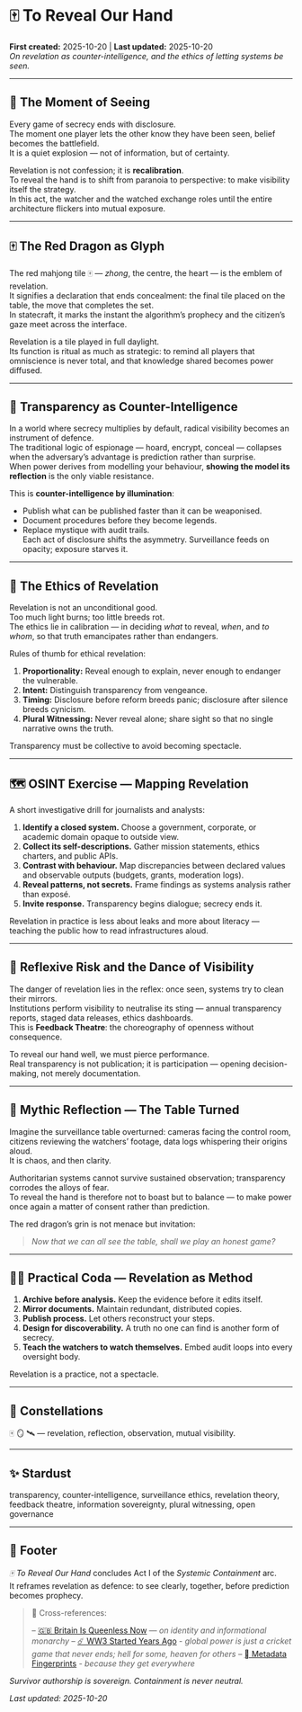 # 🀄️ To Reveal Our Hand  
**First created:** 2025-10-20  |  **Last updated:** 2025-10-20  
*On revelation as counter-intelligence, and the ethics of letting systems be seen.*

---

## 🧿 The Moment of Seeing  

Every game of secrecy ends with disclosure.  
The moment one player lets the other know they have been seen, belief becomes the battlefield.  
It is a quiet explosion — not of information, but of certainty.  

Revelation is not confession; it is **recalibration**.  
To reveal the hand is to shift from paranoia to perspective: to make visibility itself the strategy.  
In this act, the watcher and the watched exchange roles until the entire architecture flickers into mutual exposure.  

---

## 🀄️ The Red Dragon as Glyph  

The red mahjong tile 🀄️ — *zhong*, the centre, the heart — is the emblem of revelation.  
It signifies a declaration that ends concealment: the final tile placed on the table, the move that completes the set.  
In statecraft, it marks the instant the algorithm’s prophecy and the citizen’s gaze meet across the interface.  

Revelation is a tile played in full daylight.  
Its function is ritual as much as strategic: to remind all players that omniscience is never total, and that knowledge shared becomes power diffused.  

---

## 👻 Transparency as Counter-Intelligence  

In a world where secrecy multiplies by default, radical visibility becomes an instrument of defence.  
The traditional logic of espionage — hoard, encrypt, conceal — collapses when the adversary’s advantage is prediction rather than surprise.  
When power derives from modelling your behaviour, **showing the model its reflection** is the only viable resistance.  

This is **counter-intelligence by illumination**:  
- Publish what can be published faster than it can be weaponised.  
- Document procedures before they become legends.  
- Replace mystique with audit trails.  
Each act of disclosure shifts the asymmetry.  Surveillance feeds on opacity; exposure starves it.  

---

## 🧧 The Ethics of Revelation  

Revelation is not an unconditional good.  
Too much light burns; too little breeds rot.  
The ethics lie in calibration — in deciding *what* to reveal, *when*, and *to whom*, so that truth emancipates rather than endangers.  

Rules of thumb for ethical revelation:  
1. **Proportionality:** Reveal enough to explain, never enough to endanger the vulnerable.  
2. **Intent:** Distinguish transparency from vengeance.  
3. **Timing:** Disclosure before reform breeds panic; disclosure after silence breeds cynicism.  
4. **Plural Witnessing:** Never reveal alone; share sight so that no single narrative owns the truth.  

Transparency must be collective to avoid becoming spectacle.  

---

## 🗺️ OSINT Exercise — Mapping Revelation  

A short investigative drill for journalists and analysts:

1. **Identify a closed system.** Choose a government, corporate, or academic domain opaque to outside view.  
2. **Collect its self-descriptions.** Gather mission statements, ethics charters, and public APIs.  
3. **Contrast with behaviour.** Map discrepancies between declared values and observable outputs (budgets, grants, moderation logs).  
4. **Reveal patterns, not secrets.** Frame findings as systems analysis rather than exposé.  
5. **Invite response.** Transparency begins dialogue; secrecy ends it.  

Revelation in practice is less about leaks and more about literacy — teaching the public how to read infrastructures aloud.  

---

## 🧭 Reflexive Risk and the Dance of Visibility  

The danger of revelation lies in the reflex: once seen, systems try to clean their mirrors.  
Institutions perform visibility to neutralise its sting — annual transparency reports, staged data releases, ethics dashboards.  
This is **Feedback Theatre**: the choreography of openness without consequence.  

To reveal our hand well, we must pierce performance.  
Real transparency is not publication; it is participation — opening decision-making, not merely documentation.  

---

## 🪩 Mythic Reflection — The Table Turned  

Imagine the surveillance table overturned: cameras facing the control room, citizens reviewing the watchers’ footage, data logs whispering their origins aloud.  
It is chaos, and then clarity.  

Authoritarian systems cannot survive sustained observation; transparency corrodes the alloys of fear.  
To reveal the hand is therefore not to boast but to balance — to make power once again a matter of consent rather than prediction.  

The red dragon’s grin is not menace but invitation:  
> *Now that we can all see the table, shall we play an honest game?*

---

## 🐦‍🔥 Practical Coda — Revelation as Method  

1. **Archive before analysis.** Keep the evidence before it edits itself.  
2. **Mirror documents.** Maintain redundant, distributed copies.  
3. **Publish process.** Let others reconstruct your steps.  
4. **Design for discoverability.** A truth no one can find is another form of secrecy.  
5. **Teach the watchers to watch themselves.** Embed audit loops into every oversight body.  

Revelation is a practice, not a spectacle.  

---

## 🌌 Constellations  

🀄️ 🪞 🛰️ — revelation, reflection, observation, mutual visibility.  

---

## ✨ Stardust  

transparency, counter-intelligence, surveillance ethics, revelation theory, feedback theatre, information sovereignty, plural witnessing, open governance  

---

## 🏮 Footer  

*🀄️ To Reveal Our Hand* concludes Act I of the *Systemic Containment* arc.  
It reframes revelation as defence: to see clearly, together, before prediction becomes prophecy.  

> 📡 Cross-references:
> 
> – [🇬🇧 Britain Is Queenless Now](./🇬🇧_britain_is_queenless_now.md) — *on identity and informational monarchy*
> – [☄️ WW3 Started Years Ago](./☄️_ww3_started_years_ago.md) - *global power is just a cricket game that never ends; hell for some, heaven for others*
> – [🫆 Metadata Fingerprints](../../../../Metadata_Sabotage_Network/Structural_Analysis/🧼_System_Leakage_Signatures/🫆__metadata_fingerprints.md) - *because they get everywhere*  


*Survivor authorship is sovereign. Containment is never neutral.*  

_Last updated: 2025-10-20_
